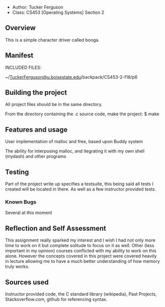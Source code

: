 * Author: Tucker Ferguson
* Class: CS453 [Operating Systems] Section 2


## Overview

This is a simple character driver called booga.

## Manifest

INCLUDED FILES:

~/TuckerFerguson@u.boisestate.edu/backpack/CS453-2-f18/p6


## Building the project

All project files should be in the same directory.

From the directory containing the .c source code, make the project:
    $ make


## Features and usage

User implementation of malloc and free, based upon Buddy system

The ability for interposing malloc, and itegrating it with my own shell (mydash) and other programs


## Testing

Part of the project write up specifies a testsuite, this being said all tests I created will be located in there.
As well as a few instructor provided tests.

### Known Bugs

Several at this moment


## Reflection and Self Assessment

This assignment really sparked my interest and I wish I had not only more time to work on it but complete solitude to focus
on it as well. Other (less important in my opinion) courses conflicted with my ability to work on this alone. However the concepts
covered in this project were covered heavily in lecture allowing me to have a much better understanding of how memory truly works.

## Sources used

Instructor provided code, the C standard library (wikipedia),
Past Projects, Stackoverflow.com, github for referencing syntax.



